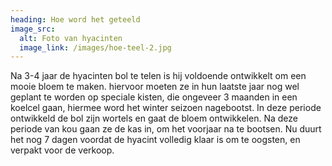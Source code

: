 ```yaml
---
heading: Hoe word het geteeld
image_src:
  alt: Foto van hyacinten
  image_link: /images/hoe-teel-2.jpg
---
```

Na 3-4 jaar de hyacinten bol te telen is hij voldoende ontwikkelt om een mooie bloem te maken.
hiervoor moeten ze in hun laatste jaar nog wel geplant te worden op speciale kisten, die ongeveer 3 maanden in een koelcel gaan, hiermee word het winter seizoen nagebootst. In deze periode ontwikkeld de bol zijn wortels en gaat de bloem ontwikkelen. Na deze periode van kou gaan ze de kas in, om het voorjaar na te bootsen. Nu duurt het nog 7 dagen voordat de hyacint volledig klaar is om te oogsten, en verpakt voor de verkoop.
